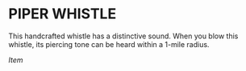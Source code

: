 # PIPER WHISTLE

This handcrafted whistle has a distinctive sound. When you blow this whistle, its piercing tone can be heard within a 1-mile radius.

*Item*